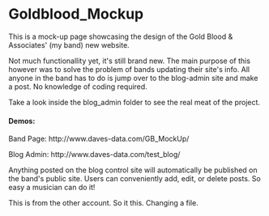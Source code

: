 # Goldblood_Mockup
This is a mock-up page showcasing the design of the Gold Blood & Associates' (my band) new website. 

<p>Not much functionallity yet, it's still brand new. The main purpose of this however was to 
solve the problem of bands updating their site's info. All anyone in the band has to
do is jump over to the blog-admin site and make a post. No knowledge of coding required.</p>

<p>Take a look inside the blog_admin folder to see the real meat of the project.</p>

<h4>Demos:</h4>
<p>Band Page: http://www.daves-data.com/GB_MockUp/ </p>
<p>Blog Admin: http://www.daves-data.com/test_blog/ </p>

<p>Anything posted on the blog control site will automatically be published on the band's public site. Users can conveniently
add, edit, or delete posts. So easy a musician can do it!</p>


This is from the other account.
So it this.
Changing a file. 
